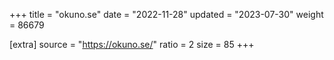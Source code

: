 +++
title = "okuno.se"
date = "2022-11-28"
updated = "2023-07-30"
weight = 86679

[extra]
source = "https://okuno.se/"
ratio = 2
size = 85
+++

